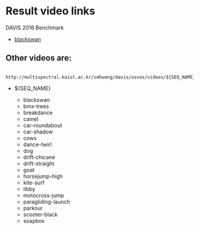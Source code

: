 # Result video links
DAVIS 2016 Benchmark

- [blackswan](http://multispectral.kaist.ac.kr/smhwang/davis/osvos/videos/blackswan.mp4.avi)

## Other videos are:

		http://multispectral.kaist.ac.kr/smhwang/davis/osvos/videos/${SEQ_NAME}.mp4.avi
	
- ${SEQ_NAME}

	- blackswan
	- bmx-trees
	- breakdance
	- camel
	- car-roundabout
	- car-shadow
	- cows
	- dance-twirl
	- dog
	- drift-chicane
	- drift-straight
	- goat
	- horsejump-high
	- kite-surf
	- libby
	- motocross-jump
	- paragliding-launch
	- parkour
	- scooter-black
	- soapbox  